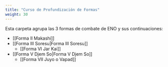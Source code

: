 ```yaml
---
title: "Curso de Profundización de Formas"
weight: 30
---
```



Esta carpeta agrupa las  3 formas de combate de ENO y sus continuaciones:
- [[Forma II Makashi]]
- [[Forma III Soresu|Forma III Soresu]]
	 - [[Forma VI Jar Kai]]
- [[Forma V Djem So|Forma V Djem So]]
	- [[Forma VII Juyo o Vapad]]